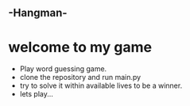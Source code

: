 ## -Hangman-
# welcome to my game
* Play word guessing game.
* clone the repository and run main.py
* try to solve it within available lives to be a winner.
* lets play...
 
